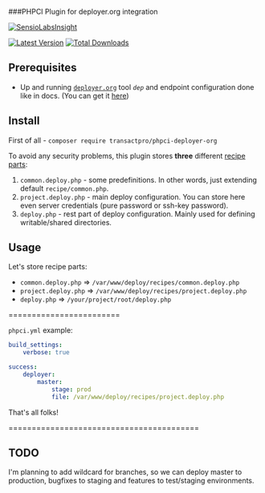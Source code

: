 ###PHPCI Plugin for deployer.org integration

[![SensioLabsInsight](https://insight.sensiolabs.com/projects/cf0654ee-b09e-4010-8cc0-a4f5fcdd6167/big.png)](https://insight.sensiolabs.com/projects/cf0654ee-b09e-4010-8cc0-a4f5fcdd6167)

[![Latest Version](https://img.shields.io/packagist/v/transactpro/phpci-deployer-org.svg?style=flat-square)](https://github.com/transactpro/phpci-deployer-org/releases)
[![Total Downloads](https://img.shields.io/packagist/dt/transactpro/phpci-deployer-org.svg?style=flat-square)](https://packagist.org/packages/transactpro/phpci-deployer-org)

## Prerequisites
- Up and running [`deployer.org`](http://deployer.org/) tool *`dep`* and endpoint configuration done like in docs. (You can get it [here](http://deployer.org/docs/installation))

## Install
First of all - `composer require transactpro/phpci-deployer-org`

To avoid any security problems, this plugin stores **three** different [recipe parts](https://github.com/TransactPRO/phpci-deployer-org/tree/master/examples):

1. `common.deploy.php` - some predefinitions. In other words, just extending default `recipe/common.php`.
2. `project.deploy.php` - main deploy configuration. You can store here even server credentials (pure password or ssh-key password).
3. `deploy.php` - rest part of deploy configuration. Mainly used for defining writable/shared directories.

## Usage
Let's store recipe parts:
- `common.deploy.php` => `/var/www/deploy/recipes/common.deploy.php`
- `project.deploy.php` => `/var/www/deploy/recipes/project.deploy.php`
- `deploy.php` => `/your/project/root/deploy.php`

========================

`phpci.yml` example:
```yml
build_settings:
    verbose: true

success:
    deployer:
        master:
            stage: prod
            file: /var/www/deploy/recipes/project.deploy.php
```

That's all folks!

=========================================
## TODO
I'm planning to add wildcard for branches, so we can deploy master to production, bugfixes to staging and features to test/staging environments.
